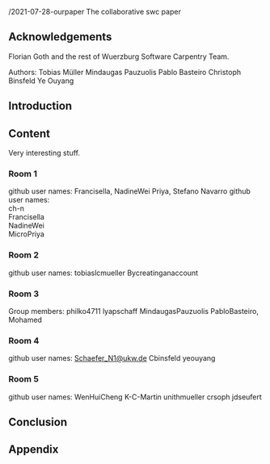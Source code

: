 /2021-07-28-ourpaper
The collaborative swc paper

## Acknowledgements

Florian Goth and the rest of Wuerzburg Software Carpentry Team.

Authors: 
Tobias Müller Mindaugas Pauzuolis Pablo Basteiro Christoph Binsfeld Ye Ouyang

## Introduction

## Content
Very interesting stuff.

### Room 1
github user names: Francisella, NadineWei Priya, Stefano Navarro
github user names:<br>
ch-n<br>
Francisella <br>
NadineWei<br>
MicroPriya

### Room 2
github user names:
tobiaslcmueller
Bycreatinganaccount

### Room 3
Group members: philko4711 lyapschaff MindaugasPauzuolis PabloBasteiro, Mohamed


### Room 4
github user names:
Schaefer_N1@ukw.de
Cbinsfeld
yeouyang

### Room 5
github user names: WenHuiCheng K-C-Martin unithmueller crsoph jdseufert

## Conclusion

## Appendix
